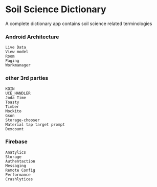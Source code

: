 # Soil Science Dictionary
A complete dictionary app contains soil science related terminologies

### Android Architecture
    Live Data
    View model
    Room
    Paging
    Workmanager

### other 3rd parties
    KOIN
    UCE_HANDLER
    Joda Time
    Toasty
    Timber
    Mockito
    Gson
    Storage-chooser
    Material tap target prompt
    Dexcount

### Firebase
    Anatylics
    Storage
    Authentaction
    Messaging
    Remote Config
    Performance
    Crashlytices

